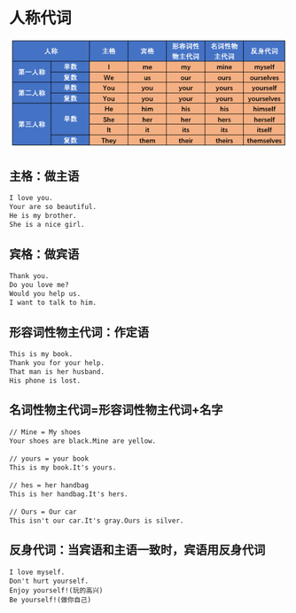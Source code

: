 # 人称代词
![personal-pronoun](./assets/personal-pronoun.png)

## 主格：做主语
```
I love you.
Your are so beautiful.
He is my brother.
She is a nice girl.
```

## 宾格：做宾语
```
Thank you.
Do you love me?
Would you help us.
I want to talk to him.
```

## 形容词性物主代词：作定语
```
This is my book.
Thank you for your help.
That man is her husband.
His phone is lost.
```

## 名词性物主代词=形容词性物主代词+名字
```
// Mine = My shoes
Your shoes are black.Mine are yellow.

// yours = your book
This is my book.It's yours.

// hes = her handbag
This is her handbag.It's hers.

// Ours = Our car
This isn't our car.It's gray.Ours is silver.
```

## 反身代词：当宾语和主语一致时，宾语用反身代词
```
I love myself.
Don't hurt yourself.
Enjoy yourself!(玩的高兴)
Be yourself!(做你自己)
```

